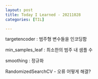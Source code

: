 ```yaml
---
layout: post
title: Today I Learned - 20211028
categories: [TIL]

---
```






targetencoder : 범주형 변수들을 인코딩함

min_samples_leaf : 최소한의 범주 내 샘플 수 

smoothing : 정규화

RandomizedSearchCV - 오류 어떻게 해결?